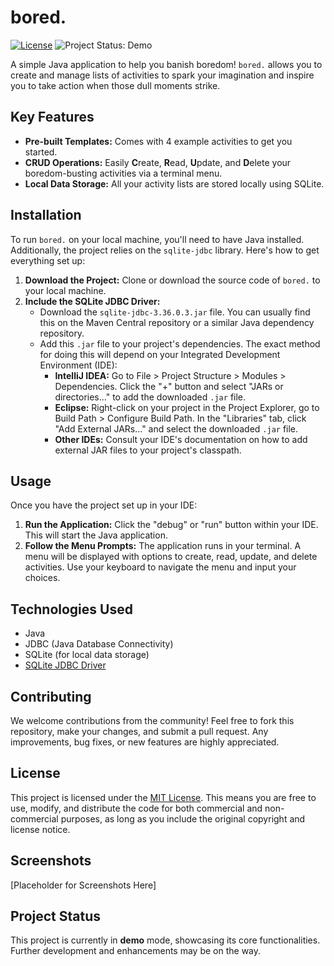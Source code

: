 # bored.

[![License](https://img.shields.io/badge/License-MIT-yellow.svg)](https://opensource.org/licenses/MIT)
![Project Status: Demo](https://img.shields.io/badge/Project%20Status-Demo-blueviolet)

A simple Java application to help you banish boredom! `bored.` allows you to create and manage lists of activities to spark your imagination and inspire you to take action when those dull moments strike.

## Key Features

* **Pre-built Templates:** Comes with 4 example activities to get you started.
* **CRUD Operations:** Easily **C**reate, **R**ead, **U**pdate, and **D**elete your boredom-busting activities via a terminal menu.
* **Local Data Storage:** All your activity lists are stored locally using SQLite.

## Installation

To run `bored.` on your local machine, you'll need to have Java installed. Additionally, the project relies on the `sqlite-jdbc` library. Here's how to get everything set up:

1.  **Download the Project:** Clone or download the source code of `bored.` to your local machine.
2.  **Include the SQLite JDBC Driver:**
    * Download the `sqlite-jdbc-3.36.0.3.jar` file. You can usually find this on the Maven Central repository or a similar Java dependency repository.
    * Add this `.jar` file to your project's dependencies. The exact method for doing this will depend on your Integrated Development Environment (IDE):
        * **IntelliJ IDEA:** Go to File > Project Structure > Modules > Dependencies. Click the "+" button and select "JARs or directories..." to add the downloaded `.jar` file.
        * **Eclipse:** Right-click on your project in the Project Explorer, go to Build Path > Configure Build Path. In the "Libraries" tab, click "Add External JARs..." and select the downloaded `.jar` file.
        * **Other IDEs:** Consult your IDE's documentation on how to add external JAR files to your project's classpath.

## Usage

Once you have the project set up in your IDE:

1.  **Run the Application:** Click the "debug" or "run" button within your IDE. This will start the Java application.
2.  **Follow the Menu Prompts:** The application runs in your terminal. A menu will be displayed with options to create, read, update, and delete activities. Use your keyboard to navigate the menu and input your choices.

## Technologies Used

* Java
* JDBC (Java Database Connectivity)
* SQLite (for local data storage)
* [SQLite JDBC Driver](https://mvnrepository.com/artifact/org.xerial/sqlite-jdbc/3.36.0.3)

## Contributing

We welcome contributions from the community! Feel free to fork this repository, make your changes, and submit a pull request. Any improvements, bug fixes, or new features are highly appreciated.

## License

This project is licensed under the [MIT License](https://opensource.org/licenses/MIT). This means you are free to use, modify, and distribute the code for both commercial and non-commercial purposes, as long as you include the original copyright and license notice.

## Screenshots

\[Placeholder for Screenshots Here]

## Project Status

This project is currently in **demo** mode, showcasing its core functionalities. Further development and enhancements may be on the way.